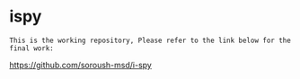 # ispy

`This is the working repository, Please refer to the link below for the final work:`

https://github.com/soroush-msd/i-spy